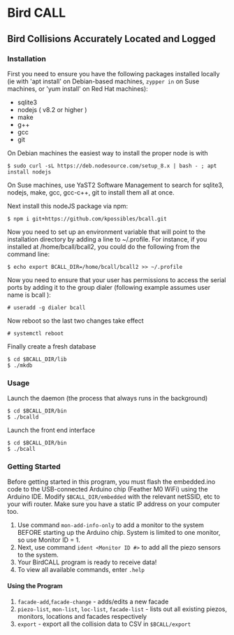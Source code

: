 
# Bird CALL
## Bird Collisions Accurately Located and Logged

### Installation

First you need to ensure you have the following packages installed locally (ie with 'apt install' on Debian-based machines, `zypper in` on Suse machines, or 'yum install' on Red Hat machines):

- sqlite3
- nodejs ( v8.2 or higher )
- make
- g++
- gcc
- git

On Debian machines the easiest way to install the proper node is with 

``` $ sudo curl -sL https://deb.nodesource.com/setup_8.x | bash - ; apt install nodejs ```

On Suse machines, use YaST2 Software Management to search for sqlite3, nodejs, make, gcc, gcc-c++, git to install them all at once.

Next install this nodeJS package via npm:

``` $ npm i git+https://github.com/kpossibles/bcall.git ```

Now you need to set up an environment variable that will point to the installation directory by adding a line to ~/.profile. For instance, if you installed at /home/bcall/bcall2, you could do the following from the command line:

``` $ echo export BCALL_DIR=/home/bcall/bcall2 >> ~/.profile ```

Now you need to ensure that your user has permissions to access the serial ports by adding it to the group dialer (following example assumes user name is bcall ):

``` # useradd -g dialer bcall ```

Now reboot so the last two changes take effect

``` # systemctl reboot ```

Finally create a fresh database

``` 
$ cd $BCALL_DIR/lib
$ ./mkdb
```

### Usage

Launch the daemon (the process that always runs in the background)

```
$ cd $BCALL_DIR/bin
$ ./bcalld
```

Launch the front end interface

```
$ cd $BCALL_DIR/bin
$ ./bcall
```
### Getting Started

Before getting started in this program, you must flash the embedded.ino code to the USB-connected Arduino chip (Feather M0 WiFi) using the Arduino IDE. Modify `$BCALL_DIR/embedded` with the relevant netSSID, etc to your wifi router. Make sure you have a static IP address on your computer too.

1. Use command `mon-add-info-only` to add a monitor to the system BEFORE starting up the Arduino chip. System is limited to one monitor, so use Monitor ID = 1.
2. Next, use command `ident <Monitor ID #>` to add all the piezo sensors to the system.
3. Your BirdCALL program is ready to receive data!
4. To view all available commands, enter `.help`

#### Using the Program
1. `facade-add`,`facade-change` - adds/edits a new facade
2. `piezo-list`, `mon-list`, `loc-list`, `facade-list` - lists out all existing piezos, monitors, locations and facades respectively
3. `export` - export all the collision data to CSV in `$BCALL/export`
